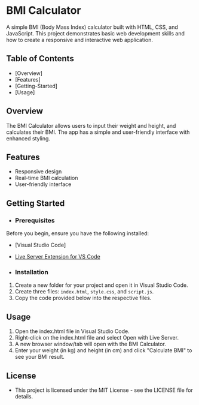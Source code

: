 # BMI Calculator

A simple BMI (Body Mass Index) calculator built with HTML, CSS, and JavaScript. This project demonstrates basic web development skills and how to create a responsive and interactive web application.

## Table of Contents

- [Overview]
- [Features]
- [Getting-Started]
- [Usage]


## Overview

The BMI Calculator allows users to input their weight and height, and calculates their BMI. The app has a simple and user-friendly interface with enhanced styling.

## Features

- Responsive design
- Real-time BMI calculation
- User-friendly interface

## Getting Started

- ### Prerequisites

Before you begin, ensure you have the following installed:

- [Visual Studio Code]
- [Live Server Extension for VS Code](https://marketplace.visualstudio.com/items?itemName=ritwickdey.LiveServer)

- ### Installation

1. Create a new folder for your project and open it in Visual Studio Code.
2. Create three files: `index.html`, `style.css`, and `script.js`.
3. Copy the code provided below into the respective files.


## Usage
1. Open the index.html file in Visual Studio Code.
2. Right-click on the index.html file and select Open with Live Server.
3. A new browser window/tab will open with the BMI Calculator.
4. Enter your weight (in kg) and height (in cm) and click "Calculate BMI" to see your BMI result.

## License
- This project is licensed under the MIT License - see the LICENSE file for details.